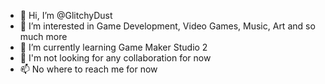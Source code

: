 - 👋 Hi, I’m @GlitchyDust
- 👀 I’m interested in Game Development, Video Games, Music, Art and so much more
- 🌱 I’m currently learning Game Maker Studio 2
- 💞️ I'm not looking for any collaboration for now
- 📫 No where to reach me for now

<!---
GlitchyDust/GlitchyDust is a ✨ special ✨ repository because its `README.md` (this file) appears on your GitHub profile.
You can click the Preview link to take a look at your changes.
--->
